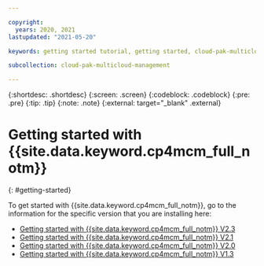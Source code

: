 ```yaml
---

copyright:
  years: 2020, 2021
lastupdated: "2021-05-20"

keywords: getting started tutorial, getting started, cloud-pak-multicloud_management

subcollection: cloud-pak-multicloud-management

---
```


{:shortdesc: .shortdesc}
{:screen: .screen}
{:codeblock: .codeblock}
{:pre: .pre}
{:tip: .tip}
{:note: .note}
{:external: target="_blank" .external}

# Getting started with {{site.data.keyword.cp4mcm_full_notm}} 
{: #getting-started}

To get started with {{site.data.keyword.cp4mcm_full_notm}}, go to the information for the specific version that you are installing here:
- [Getting started with {{site.data.keyword.cp4mcm_full_notm}} V2.3](https://cloud.ibm.com/docs/cloud-pak-multicloud-management?topic=cloud-pak-multicloud-management-getting-started-23)
- [Getting started with {{site.data.keyword.cp4mcm_full_notm}} V2.1](https://cloud.ibm.com/docs/cloud-pak-multicloud-management?topic=cloud-pak-multicloud-management-getting-started-21)
- [Getting started with {{site.data.keyword.cp4mcm_full_notm}} V2.0](https://cloud.ibm.com/docs/cloud-pak-multicloud-management?topic=cloud-pak-multicloud-management-getting-started-20)
- [Getting started with {{site.data.keyword.cp4mcm_full_notm}} V1.3](https://cloud.ibm.com/docs/cloud-pak-multicloud-management?topic=cloud-pak-multicloud-management-getting-started-13)
